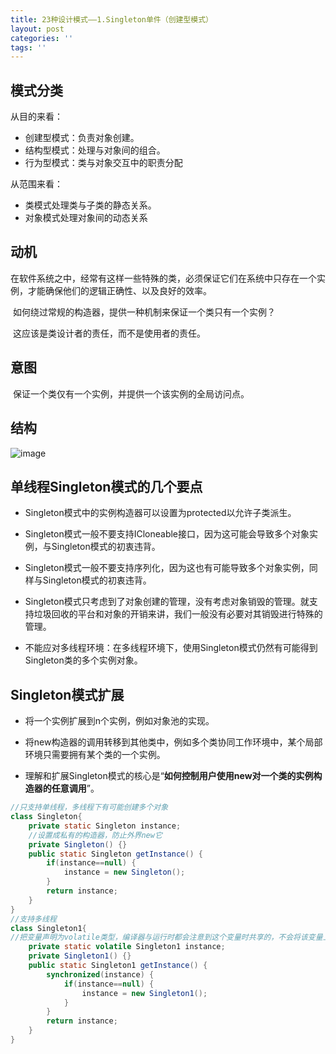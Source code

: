 ```yaml
---
title: 23种设计模式——1.Singleton单件（创建型模式）
layout: post
categories: ''
tags: ''
---
```

## 模式分类

从目的来看：

- 创建型模式：负责对象创建。
- 结构型模式：处理与对象间的组合。
- 行为型模式：类与对象交互中的职责分配

从范围来看：

- 类模式处理类与子类的静态关系。
- 对象模式处理对象间的动态关系

## 动机

​	在软件系统之中，经常有这样一些特殊的类，必须保证它们在系统中只存在一个实例，才能确保他们的逻辑正确性、以及良好的效率。

​	如何绕过常规的构造器，提供一种机制来保证一个类只有一个实例？

​	这应该是类设计者的责任，而不是使用者的责任。

## 意图

​	保证一个类仅有一个实例，并提供一个该实例的全局访问点。

## 结构

![image](https://github.com/DaLian369.github.io/DaLian369/img/单例模式结构.jpg)

## 单线程Singleton模式的几个要点

- Singleton模式中的实例构造器可以设置为protected以允许子类派生。

- Singleton模式一般不要支持ICloneable接口，因为这可能会导致多个对象实例，与Singleton模式的初衷违背。

- Singleton模式一般不要支持序列化，因为这也有可能导致多个对象实例，同样与Singleton模式的初衷违背。

- Singleton模式只考虑到了对象创建的管理，没有考虑对象销毁的管理。就支持垃圾回收的平台和对象的开销来讲，我们一般没有必要对其销毁进行特殊的管理。

- 不能应对多线程环境：在多线程环境下，使用Singleton模式仍然有可能得到Singleton类的多个实例对象。

## Singleton模式扩展

- 将一个实例扩展到n个实例，例如对象池的实现。

- 将new构造器的调用转移到其他类中，例如多个类协同工作环境中，某个局部环境只需要拥有某个类的一个实例。

- 理解和扩展Singleton模式的核心是“**如何控制用户使用new对一个类的实例构造器的任意调用**”。

```java
//只支持单线程，多线程下有可能创建多个对象
class Singleton{
	private static Singleton instance;
	//设置成私有的构造器，防止外界new它
	private Singleton() {}
	public static Singleton getInstance() {
		if(instance==null) {
			instance = new Singleton();
		}
		return instance;
	}
}
//支持多线程
class Singleton1{
//把变量声明为volatile类型，编译器与运行时都会注意到这个变量时共享的，不会将该变量上的操作与其他内存操作一起重排序
	private static volatile Singleton1 instance;
	private Singleton1() {}
	public static Singleton1 getInstance() {
		synchronized(instance) {
			if(instance==null) {
				instance = new Singleton1();
			}
		}
		return instance;
	}
}
```